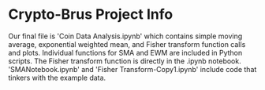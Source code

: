 # Crypto-Brus Project Info
Our final file is 'Coin Data Analysis.ipynb' which contains simple moving average, exponential weighted mean, and Fisher transform function calls and plots.
Individual functions for SMA and EWM are included in Python scripts. The Fisher transform function is directly in the .ipynb notebook. 
'SMANotebook.ipynb' and 'Fisher Transform-Copy1.ipynb' include code that tinkers with the example data.
